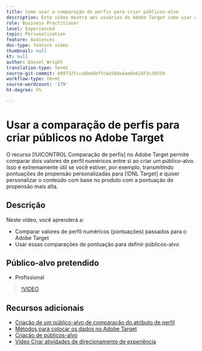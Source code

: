 ```yaml
---
title: Como usar a comparação de perfis para criar públicos-alvo
description: Este vídeo mostra aos usuários do Adobe Target como usar o recurso Comparação de perfis para comparar dois valores de perfil numéricos entre si ao criar um público-alvo.
role: Business Practitioner
level: Experienced
topic: Personalization
feature: Audiences
doc-type: feature video
thumbnail: null
kt: null
author: Daniel Wright
translation-type: tm+mt
source-git-commit: b89732fcca0be8bffc6e580e4ae0e62df3c3655d
workflow-type: tm+mt
source-wordcount: '179'
ht-degree: 5%

---
```



# Usar a comparação de perfis para criar públicos no Adobe Target

O recurso [!UICONTROL Comparação de perfis] no Adobe Target permite comparar dois valores de perfil numéricos entre si ao criar um público-alvo. Isso é extremamente útil se você estiver, por exemplo, transmitindo pontuações de propensão personalizadas para [!DNL Target] e quiser personalizar o conteúdo com base no produto com a pontuação de propensão mais alta.

## Descrição

Neste vídeo, você aprenderá a:

* Comparar valores de perfil numéricos (pontuações) passados para o Adobe Target
* Usar essas comparações de pontuação para definir públicos-alvo

## Público-alvo pretendido

* Profissional

>[!VIDEO](https://video.tv.adobe.com/v/23218/?quality=12)

## Recursos adicionais

* [Criação de um público-alvo de comparação do atributo de perfil](https://docs.adobe.com/content/help/en/target/using/audiences/create-audiences/creating-a-profile-attribute-comparison-audience.html)
* [Métodos para colocar os dados no Adobe Target](https://docs.adobe.com/content/help/en/target/using/implement-target/before-implement/methods/methods-to-get-data-into-target.html)
* [Criação de públicos-alvo](https://docs.adobe.com/content/help/en/target/using/audiences/create-audiences/create-audience.html)
* [Vídeo Criar atividades de direcionamento de experiência](../activities/create-experience-targeting-activities.md)